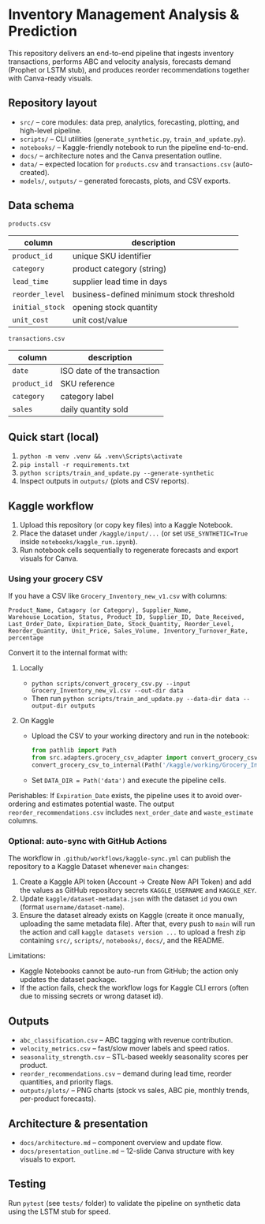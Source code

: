 # Inventory Management Analysis & Prediction

This repository delivers an end-to-end pipeline that ingests inventory transactions, performs ABC and velocity analysis, forecasts demand (Prophet or LSTM stub), and produces reorder recommendations together with Canva-ready visuals.

## Repository layout

- `src/` – core modules: data prep, analytics, forecasting, plotting, and high-level pipeline.
- `scripts/` – CLI utilities (`generate_synthetic.py`, `train_and_update.py`).
- `notebooks/` – Kaggle-friendly notebook to run the pipeline end-to-end.
- `docs/` – architecture notes and the Canva presentation outline.
- `data/` – expected location for `products.csv` and `transactions.csv` (auto-created).
- `models/`, `outputs/` – generated forecasts, plots, and CSV exports.

## Data schema

`products.csv`

| column          | description                              |
| --------------- | ---------------------------------------- |
| `product_id`    | unique SKU identifier                    |
| `category`      | product category (string)                |
| `lead_time`     | supplier lead time in days               |
| `reorder_level` | business-defined minimum stock threshold |
| `initial_stock` | opening stock quantity                   |
| `unit_cost`     | unit cost/value                          |

`transactions.csv`

| column       | description                 |
| ------------ | --------------------------- |
| `date`       | ISO date of the transaction |
| `product_id` | SKU reference               |
| `category`   | category label              |
| `sales`      | daily quantity sold         |

## Quick start (local)

1. `python -m venv .venv && .venv\Scripts\activate`
2. `pip install -r requirements.txt`
3. `python scripts/train_and_update.py --generate-synthetic`
4. Inspect outputs in `outputs/` (plots and CSV reports).

## Kaggle workflow

1. Upload this repository (or copy key files) into a Kaggle Notebook.
2. Place the dataset under `/kaggle/input/...` (or set `USE_SYNTHETIC=True` inside `notebooks/kaggle_run.ipynb`).
3. Run notebook cells sequentially to regenerate forecasts and export visuals for Canva.

### Using your grocery CSV

If you have a CSV like `Grocery_Inventory_new_v1.csv` with columns:

`Product_Name, Catagory (or Category), Supplier_Name, Warehouse_Location, Status, Product_ID, Supplier_ID, Date_Received, Last_Order_Date, Expiration_Date, Stock_Quantity, Reorder_Level, Reorder_Quantity, Unit_Price, Sales_Volume, Inventory_Turnover_Rate, percentage`

Convert it to the internal format with:

1. Locally

   - `python scripts/convert_grocery_csv.py --input Grocery_Inventory_new_v1.csv --out-dir data`
   - Then run `python scripts/train_and_update.py --data-dir data --output-dir outputs`

2. On Kaggle
   - Upload the CSV to your working directory and run in the notebook:
     ```python
     from pathlib import Path
     from src.adapters.grocery_csv_adapter import convert_grocery_csv_to_internal
     convert_grocery_csv_to_internal(Path('/kaggle/working/Grocery_Inventory_new_v1.csv'), Path('data'), default_lead_time=7)
     ```
   - Set `DATA_DIR = Path('data')` and execute the pipeline cells.

Perishables: If `Expiration_Date` exists, the pipeline uses it to avoid over-ordering and estimates potential waste. The output `reorder_recommendations.csv` includes `next_order_date` and `waste_estimate` columns.

### Optional: auto-sync with GitHub Actions

The workflow in `.github/workflows/kaggle-sync.yml` can publish the repository to a Kaggle Dataset whenever `main` changes:

1. Create a Kaggle API token (Account → Create New API Token) and add the values as GitHub repository secrets `KAGGLE_USERNAME` and `KAGGLE_KEY`.
2. Update `kaggle/dataset-metadata.json` with the dataset `id` you own (format `username/dataset-name`).
3. Ensure the dataset already exists on Kaggle (create it once manually, uploading the same metadata file). After that, every push to `main` will run the action and call `kaggle datasets version ...` to upload a fresh zip containing `src/`, `scripts/`, `notebooks/`, `docs/`, and the README.

Limitations:

- Kaggle Notebooks cannot be auto-run from GitHub; the action only updates the dataset package.
- If the action fails, check the workflow logs for Kaggle CLI errors (often due to missing secrets or wrong dataset id).

## Outputs

- `abc_classification.csv` – ABC tagging with revenue contribution.
- `velocity_metrics.csv` – fast/slow mover labels and speed ratios.
- `seasonality_strength.csv` – STL-based weekly seasonality scores per product.
- `reorder_recommendations.csv` – demand during lead time, reorder quantities, and priority flags.
- `outputs/plots/` – PNG charts (stock vs sales, ABC pie, monthly trends, per-product forecasts).

## Architecture & presentation

- `docs/architecture.md` – component overview and update flow.
- `docs/presentation_outline.md` – 12-slide Canva structure with key visuals to export.

## Testing

Run `pytest` (see `tests/` folder) to validate the pipeline on synthetic data using the LSTM stub for speed.
